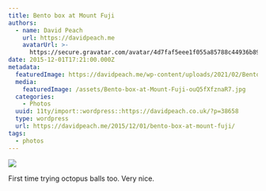 ```yaml
---
title: Bento box at Mount Fuji
authors:
  - name: David Peach
    url: https://davidpeach.me
    avatarUrl: >-
      https://secure.gravatar.com/avatar/4d7faf5eee1f055a85788c44936b8995eaab6dfb004e7854ec747ccb272e91ee?s=96&d=mm&r=g
date: 2015-12-01T17:21:00.000Z
metadata:
  featuredImage: https://davidpeach.me/wp-content/uploads/2021/02/Bento-box-at-Mount-Fuji.jpg
  media:
    featuredImage: /assets/Bento-box-at-Mount-Fuji-ouQ5fXfznaR7.jpg
  categories:
    - Photos
  uuid: 11ty/import::wordpress::https://davidpeach.co.uk/?p=38658
  type: wordpress
  url: https://davidpeach.me/2015/12/01/bento-box-at-mount-fuji/
tags:
  - photos
---
```

[![](/assets/Bento-box-at-Mount-Fuji-1024x7-E2kko4t6vBFP.jpg)](/assets/Bento-box-at-Mount-Fuji-1024x7-E2kko4t6vBFP.jpg)

First time trying octopus balls too. Very nice.